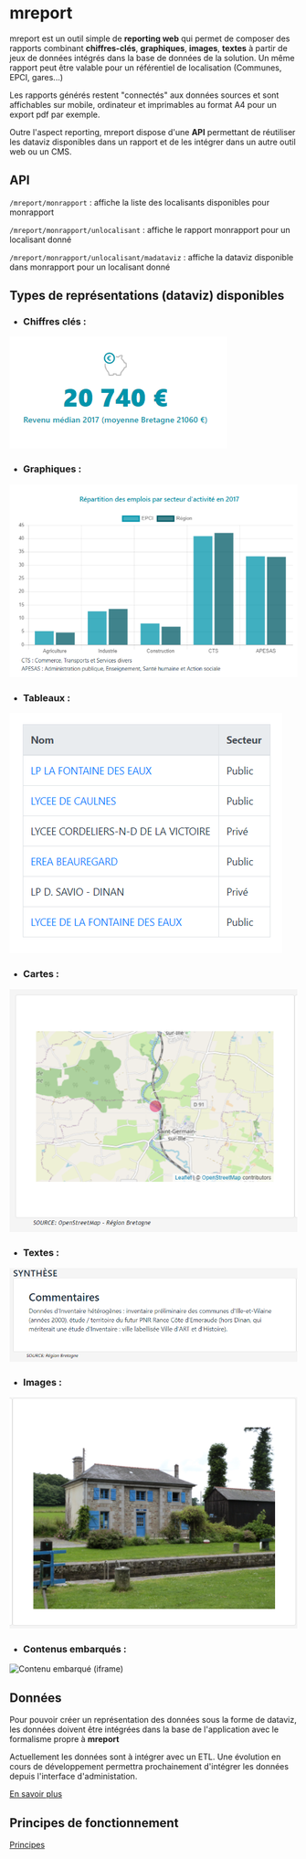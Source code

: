 # mreport

mreport est un outil simple de **reporting web** qui permet de composer des rapports combinant **chiffres-clés**, **graphiques**, **images**, **textes** à partir de jeux de données intégrés dans la base de données de la solution. Un même rapport peut être valable pour un référentiel de localisation (Communes, EPCI,  gares...)

Les rapports générés restent "connectés"   aux données sources et sont affichables sur mobile, ordinateur et imprimables au format A4 pour un export pdf par exemple.

Outre l'aspect reporting, mreport dispose d'une **API** permettant de réutiliser les dataviz disponibles dans un rapport et de les intégrer dans un autre outil web ou un CMS.


## API

`/mreport/monrapport`  :  affiche la liste des localisants disponibles pour monrapport

`/mreport/monrapport/unlocalisant`  :  affiche le rapport  monrapport pour un localisant donné

`/mreport/monrapport/unlocalisant/madataviz`  :  affiche la dataviz  disponible dans monrapport pour un localisant donné



## Types de représentations (dataviz) disponibles


* ### Chiffres clés :
![Chiffres clés](img/figure.png "Chiffres clés")

* ### Graphiques :
![Graphique](img/chart.png "Graphique")

*  ### Tableaux :
![Tableau](img/table.png "Tableau")

*  ### Cartes :
![carte](img/map.PNG "Carte")

*  ### Textes :
![Texte](img/text.png "Texte")

*  ### Images :
![image](img/image.png "Image")

*  ### Contenus embarqués :
![Contenu embarqué (iframe)](img/iframe.png "Contenu embarqué")



## Données

Pour pouvoir créer un représentation des données sous la forme de dataviz, les données doivent être intégrées dans la base de l'application avec le formalisme propre à **mreport**

Actuellement les données sont à intégrer avec un ETL. Une évolution en cours de développement permettra prochainement d'intégrer les données depuis l'interface d'administation.

[En savoir plus](DATA.md)


## Principes de fonctionnement

[Principes](PRINCIPES.md)
